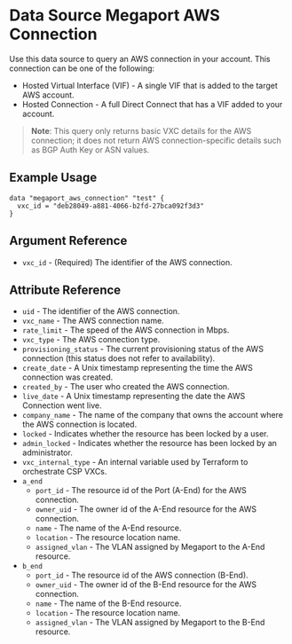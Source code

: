 # Data Source Megaport AWS Connection
Use this data source to query an AWS connection in your account. This connection can be one of the following:

 - Hosted Virtual Interface (VIF) - A single VIF that is added to the target AWS account.
 - Hosted Connection - A full Direct Connect that has a VIF added to your account.

> **Note**: This query only returns basic VXC details for the AWS connection; it does not return 
> AWS connection-specific details such as BGP Auth Key or ASN values.


## Example Usage
```
data "megaport_aws_connection" "test" {
  vxc_id = "deb28049-a881-4066-b2fd-27bca092f3d3"
}
```

## Argument Reference
- `vxc_id` - (Required) The identifier of the AWS connection.

## Attribute Reference
- `uid` - The identifier of the AWS connection.
- `vxc_name` - The AWS connection name.
- `rate_limit` - The speed of the AWS connection in Mbps.
- `vxc_type` - The AWS connection type.
- `provisioning_status` - The current provisioning status of the AWS connection (this status does not refer to availability).
- `create_date` - A Unix timestamp representing the time the AWS connection was created.
- `created_by` - The user who created the AWS connection.
- `live_date` - A Unix timestamp representing the date the AWS Connection went live.
- `company_name` - The name of the company that owns the account where the AWS connection is located.
- `locked` - Indicates whether the resource has been locked by a user.
- `admin_locked` - Indicates whether the resource has been locked by an administrator.
- `vxc_internal_type` - An internal variable used by Terraform to orchestrate CSP VXCs.
- `a_end`
    - `port_id` - The resource id of the Port (A-End) for the AWS connection.
    - `owner_uid` - The owner id of the A-End resource for the AWS connection.
    - `name` - The name of the A-End resource.
    - `location` - The resource location name.
    - `assigned_vlan` - The VLAN assigned by Megaport to the A-End resource.
- `b_end`
    - `port_id` - The resource id of the AWS connection (B-End).
    - `owner_uid` - The owner id of the B-End resource for the AWS connection.
    - `name` - The name of the B-End resource.
    - `location` - The resource location name.
    - `assigned_vlan` - The VLAN assigned by Megaport to the B-End resource.
